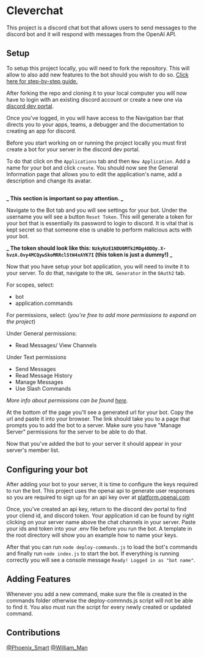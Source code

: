 # Cleverchat

This project is a discord chat bot that allows users to send messages to the discord bot and it will respond
with messages from the OpenAI API.

## Setup

To setup this project locally, you will need to fork the repository. This will allow to also add new features to the bot should you wish to do so. [Click here for step-by-step guide.](https://docs.github.com/en/get-started/writing-on-github/getting-started-with-writing-and-formatting-on-github/basic-writing-and-formatting-syntax)

After forking the repo and cloning it to your local computer you will now have to login with an existing discord account or create a new one via [discord dev portal](https://discord.com/developers/).

Once you've logged, in you will have access to the Navigation bar that directs you to your apps, teams, a debugger and the documentation to creating an app for discord.

Before you start working on or running the project locally you must first create a bot for your server in the discord dev portal.

To do that click on the `Applications` tab and then `New Application`. Add a name for your bot and click `create`. You should now see the General Information page that allows you to edit the application's name, add a description and change its avatar.

##

**_ This section is important so pay attention. _**

Navigate to the Bot tab and you will see settings for your bot. Under the username you will see a button `Reset Token`. This will generate a token for your bot that is essentially its password to login to discord. It is vital that is kept secret so that someone else is unable to perform malicious acts with your bot.

**_ The token should look like this: `NzkyNzE1NDU0MTk2MDg4ODQy.X-hvzA.Ovy4MCQywSkoMRRclStW4xAYK7I` (this token is just a dummy!) _**

Now that you have setup your bot application, you will need to invite it to your server. To do that, navigate to the `URL Generator` in the `OAuth2` tab.

For scopes, select:

- bot
- application.commands

For permissions, select:
(_you're free to add more permissions to expand on the project_)

Under General permissions:

- Read Messages/ View Channels

Under Text permissions

- Send Messages
- Read Message History
- Manage Messages
- Use Slash Commands

_More info about permissions can be found [here](https://discord.com/developers/docs/topics/permissions)._

At the bottom of the page you'll see a generated url for your bot. Copy the url and paste it into your browser.
The link should take you to a page that prompts you to add the bot to a server. Make sure you have "Manage Server" permissions for the server to be able to do that.

Now that you've added the bot to your server it should appear in your server's member list.

## Configuring your bot

After adding your bot to your server, it is time to configure the keys required to run the bot.
This project uses the openai api to generate user responses so you are required to sign up for an api key over at [platform.openai.com](https://platform.openai.com/docs/overview)

Once, you've created an api key, return to the discord dev portal to find your cliend id, and discord token. Your application id can be found by right clicking on your server name above the chat channels in your server. Paste your ids and token into your .env file before you run the bot. A template in the root directory will show you an example how to name your keys.

After that you can run `node deploy-commands.js` to load the bot's commands and finally run `node index.js` to start the bot. If everything is running correctly you will see a console message `Ready! Logged in as "bot name"`.

## Adding Features

Whenever you add a new command, make sure the file is created in the commands folder otherwise the deploy-commnds.js script will not be able to find it. You also must run the script for every newly created or updated command.

## Contributions

[@Phoenix_Smart](https://github.com/RayFFH)
[@William_Man](https://github.com/william-man)
